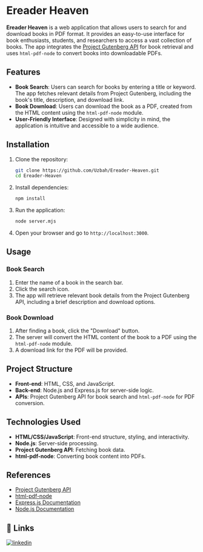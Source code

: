 # Ereader Heaven

**Ereader Heaven** is a web application that allows users to search for and download books in PDF format. It provides an easy-to-use interface for book enthusiasts, students, and researchers to access a vast collection of books. The app integrates the [Project Gutenberg API](https://gutenbergapi.github.io/) for book retrieval and uses `html-pdf-node` to convert books into downloadable PDFs.

## Features

- **Book Search**: Users can search for books by entering a title or keyword. The app fetches relevant details from Project Gutenberg, including the book's title, description, and download link.
- **Book Download**: Users can download the book as a PDF, created from the HTML content using the `html-pdf-node` module.
- **User-Friendly Interface**: Designed with simplicity in mind, the application is intuitive and accessible to a wide audience.

## Installation

1. Clone the repository:
   ```bash
   git clone https://github.com/Uzbah/Ereader-Heaven.git
   cd Ereader-Heaven
   ```

2. Install dependencies:
   ```bash
   npm install
   ```

3. Run the application:
   ```bash
   node server.mjs
   ```

4. Open your browser and go to `http://localhost:3000`.

## Usage

### Book Search

1. Enter the name of a book in the search bar.
2. Click the search icon.
3. The app will retrieve relevant book details from the Project Gutenberg API, including a brief description and download options.

### Book Download

1. After finding a book, click the "Download" button.
2. The server will convert the HTML content of the book to a PDF using the `html-pdf-node` module.
3. A download link for the PDF will be provided.

## Project Structure

- **Front-end**: HTML, CSS, and JavaScript.
- **Back-end**: Node.js and Express.js for server-side logic.
- **APIs**: Project Gutenberg API for book search and `html-pdf-node` for PDF conversion.

## Technologies Used

- **HTML/CSS/JavaScript**: Front-end structure, styling, and interactivity.
- **Node.js**: Server-side processing.
- **Project Gutenberg API**: Fetching book data.
- **html-pdf-node**: Converting book content into PDFs.

## References

- [Project Gutenberg API](https://gutenbergapi.github.io/)
- [html-pdf-node](https://www.npmjs.com/package/html-pdf-node)
- [Express.js Documentation](https://expressjs.com/)
- [Node.js Documentation](https://nodejs.org/)

## 🔗 Links

[![linkedin](https://img.shields.io/badge/linkedin-0A66C2?style=for-the-badge&logo=linkedin&logoColor=white)](https://www.linkedin.com/in/uzbah-naseem/)
